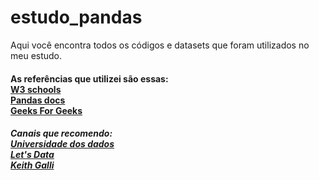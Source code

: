# estudo_pandas
Aqui você encontra todos os códigos e datasets que foram utilizados no meu estudo.

<h4> As referências que utilizei são essas:
<br> <a href="https://www.w3schools.com/python/pandas/default.asp">W3 schools</a>
<br> <a href="https://pandas.pydata.org/docs/">Pandas docs</a> 
<br> <a href="https://www.geeksforgeeks.org/easy/pandas-dataframe-program/"> Geeks For Geeks</a> 
</h>

<h5> Canais que recomendo:
<br> <a href="https://www.youtube.com/@universidade-dos-dados">Universidade dos dados</a>
<br> <a href="https://www.youtube.com/@letsdataAI">Let's Data</a>
<br> <a href="https://www.youtube.com/@KeithGalli">Keith Galli</a>
</h>



